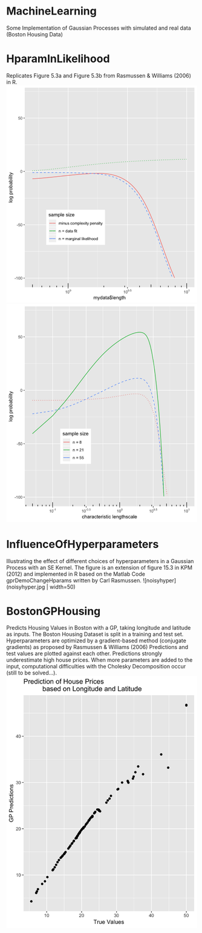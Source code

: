 # MachineLearning
Some Implementation of Gaussian Processes with simulated and real data (Boston Housing Data)

# HparamInLikelihood
Replicates Figure 5.3a and Figure 5.3b from Rasmussen & Williams (2006) in R.
![Figure53a](Rasmussen53a.jpg)
![Figure53b](Rasmussen53b.jpg)

# InfluenceOfHyperparameters
Illustrating the effect of different choices of hyperparameters in a Gaussian Process with an SE Kernel. The figure is an extension of figure 15.3 in KPM (2012) and implemented in R based on the Matlab Code gprDemoChangeHparams written by Carl Rasmussen.
![noisyhyper](noisyhyper.jpg | width=50)


# BostonGPHousing
Predicts Housing Values in Boston with a GP, taking longitude and latitude as inputs. The Boston Housing Dataset is split in a training and test set. Hyperparameters are optimized by a gradient-based method (conjugate gradients) as proposed by Rasmussen & Williams (2006)
Predictions and test values are plotted against each other. Predictions strongly underestimate high house prices. When more parameters are added to the input, computational difficulties with the Cholesky Decomposition occur (still to be solved...).
![prediction](prediction.jpg)
